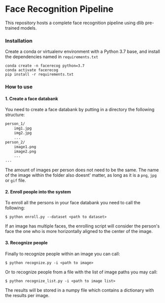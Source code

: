# Face Recognition Pipeline
This repository hosts a complete face recognition pipeline using dlib pre-trained models.

### Installation

Create a conda or virtualenv environment with a Python 3.7 base, and install the dependencies named in `requirements.txt`
```
conda create -n facerecog python=3.7
conda activate facerecog
pip install -r requirements.txt
```

### How to use

#### 1. Create a face databank

You need to create a face databank by putting in a directory the following structure:
```bash
person_1/
    img1.jpg
    img2.jpg
    ...
person_2/
    image1.png
    image2.png
    ...
...
```
The amount of images per person does not need to be the same. The name of the image within the folder also doesnt' matter, as long as it is a `png`, `jpg` or `gif` file.

#### 2. Enroll people into the system
To enroll all the persons in your face databank you need to call the following:

`$ python enroll.py --dataset <path to dataset>`

If an image has multiple faces, the enrolling script will consider the person's face the one who is more horizontally aligned to the center of the image.

#### 3. Recognize people
Finally to recognize people within an image you can call:

```
$ python recognize.py -i <path to image>
```

Or to recognize people from a file with the list of image paths you may call:

```
$ python recognize_list.py -i <path to image list>
```
The results will be stored in a numpy file which contains a dictionary with the results per image.
